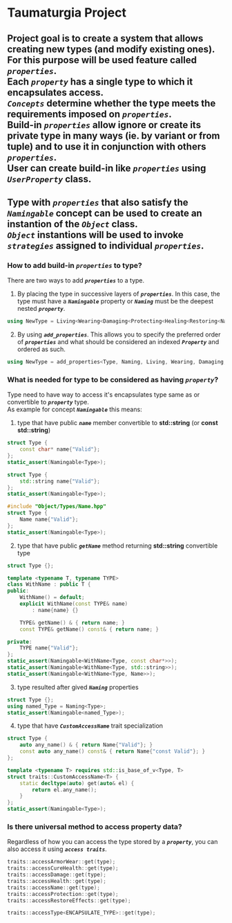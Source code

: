 # Taumaturgia Project

## Project goal is to create a system that allows creating new types (and modify existing ones). <br> For this purpose will be used feature called ***`properties`***. <br> Each ***`property`*** has a single type to which it encapsulates access. <br> ***`Concepts`*** determine whether the type meets the requirements imposed on ***`properties`***. <br> Build-in ***`properties`*** allow ignore or create its private type in many ways (ie. by variant or from tuple) and to use it in conjunction with others ***`properties`***.  <br> User can create build-in like ***`properties`*** using ***`UserProperty`*** class. <br> 

## Type with ***`properties`*** that also satisfy the ***`Namingable`*** concept can be used to create an instantion of the ***`Object`*** class. <br> ***`Object`*** instantions will be used to invoke ***`strategies`*** assigned to individual ***`properties`***.

### How to add build-in ***`properties`*** to type?

There are two ways to add ***`properties`*** to a type.

1. By placing the type in successive layers of ***`properties`***. In this case, the type must have a ***`Namingable`*** property or ***`Naming`*** must be the deepest nested ***`property`***.
```cpp
using NewType = Living<Wearing<Damaging<Protecting<Healing<Restoring<Naming<Type>>>>>>>
```

2. By using ***`add_properties`***. This allows you to specify the preferred order of ***`properties`*** and what should be considered an indexed ***`Property`*** and ordered as such.
```cpp
using NewType = add_properties<Type, Naming, Living, Wearing, Damaging, Protecting, Healing, Restoring>;
```

### What is needed for type to be considered as having ***`property`***?

Type need to have way to access it's encapsulates type same as or convertible to ***`property`*** type. <br> As example for concept ***`Namingable`*** this means:

1. type that have public ***`name`*** member convertible to **std::string** (or **const std::string**)

```cpp
struct Type {
    const char* name{"Valid"};
};
static_assert(Namingable<Type>);
```

```cpp
struct Type {
    std::string name{"Valid"};
};
static_assert(Namingable<Type>);
```

```cpp
#include "Object/Types/Name.hpp"
struct Type {
    Name name{"Valid"};
};
static_assert(Namingable<Type>);
```

2. type that have public ***`getName`*** method returning **std::string** convertible type

```cpp
struct Type {};

template <typename T, typename TYPE>
class WithName : public T {
public:
    WithName() = default;
    explicit WithName(const TYPE& name)
        : name{name} {}

    TYPE& getName() & { return name; }
    const TYPE& getName() const& { return name; }

private:
    TYPE name{"Valid"};
};
static_assert(Namingable<WithName<Type, const char*>>);
static_assert(Namingable<WithName<Type, std::string>>);
static_assert(Namingable<WithName<Type, Name>>);
```

3. type resulted after gived ***`Naming`*** properties
```cpp
struct Type {};
using named_Type = Naming<Type>;
static_assert(Namingable<named_Type>);
```

4. type that have ***`CustomAccessName`*** trait specialization
```cpp
struct Type {
    auto any_name() & { return Name{"Valid"}; }
    const auto any_name() const& { return Name{"const Valid"}; }
};

template <typename T> requires std::is_base_of_v<Type, T>
struct traits::CustomAccessName<T> {
    static decltype(auto) get(auto& el) {
        return el.any_name();
    }
};
static_assert(Namingable<Type>);
```

### Is there universal method to access property data?
Regardless of how you can access the type stored by a ***`property`***, you can also access it using ***`access traits`***.

```cpp
traits::accessArmorWear::get(type);
traits::accessCureHealth::get(type);
traits::accessDamage::get(type);
traits::accessHealth::get(type);
traits::accessName::get(type);
traits::accessProtection::get(type);
traits::accessRestoreEffects::get(type);
```
```cpp
traits::accessType<ENCAPSULATE_TYPE>::get(type);
```
